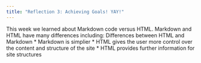 ```yaml
---
title: "Reflection 3: Achieving Goals! YAY!"
---
```

This week we learned about Markdown code versus HTML. Markdown and HTML have many differences including: 
Differences between HTML and Markdown
	* Markdown is simplier
	* HTML gives the user more control over the content and structure of the site 
	* HTML provides further information for site structures
